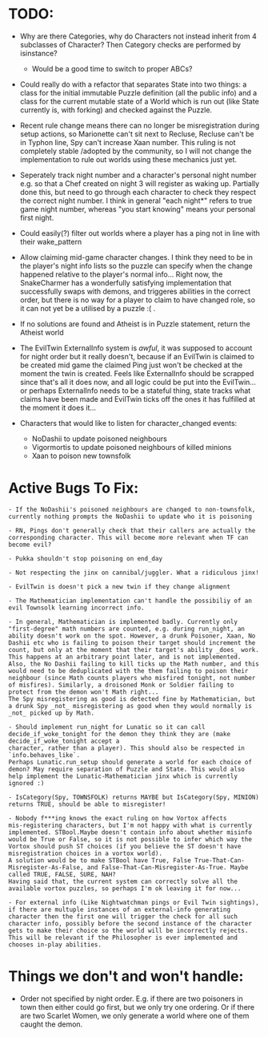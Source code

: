 # TODO:
 - Why are there Categories, why do Characters not instead inherit from 4 subclasses of Character? Then Category checks are performed by isinstance?
 	- Would be a good time to switch to proper ABCs?

 - Could really do with a refactor that separates State into two things: a class for the initial immutable Puzzle definition (all the public info) and a class for the current mutable state of a World which is run out (like State currently is, with forking) and checked against the Puzzle.

 - Recent rule change means there can no longer be misregistration during setup actions, so Marionette can't sit next to Recluse, Recluse can't be in Typhon line, Spy can't increase Xaan number. This ruling is not completely stable /adopted by the community, so I will not change the implementation to rule out worlds using these mechanics just yet. 

 - Seperately track night number and a character's personal night number
   e.g. so that a Chef created on night 3 will register as waking up. Partially done this, but need to go through each character to check they respect the correct night number. I think in general "each night*" refers to true game night number, whereas "you start knowing" means your personal first night.

 - Could easily(?) filter out worlds where a player has a ping not in line with their wake_pattern

 - Allow claiming mid-game character changes. I think they need to be in the player's night info lists so the puzzle can specify when the change happened relative to the player's normal info... Right now, the SnakeCharmer has a wonderfully satisfying implementation that successfully swaps with demons, and triggeres abilities in the correct order, but there is no way for a player to claim to have changed role, so it can not yet be a utilised by a puzzle :( .

 - If no solutions are found and Atheist is in Puzzle statement, return the Atheist world

 - The EvilTwin ExternalInfo system is _awful_, it was supposed to account for night order but it really doesn't, because if an EvilTwin is claimed to be created mid game the claimed Ping just won't be checked at the moment the twin is created. Feels like ExternalInfo should be scrapped since that's all it does now, and all logic could be put into the EvilTwin... or perhaps ExternalInfo needs to be a stateful thing, state tracks what claims have been made and EvilTwin ticks off the ones it has fulfilled at the moment it does it...

 - Characters that would like to listen for character_changed events:
   - NoDashii to update poisoned neighbours
   - Vigormortis to update poisoned neighbours of killed minions
   - Xaan to poison new townsfolk


# Active Bugs To Fix:

	- If the NoDashii's poisoned neighbours are changed to non-townsfolk, currently nothing prompts the NoDashii to update who it is poisoning

	- RN, Pings don't generally check that their callers are actually the
	corresponding character. This will become more relevant when TF can become evil?

	- Pukka shouldn't stop poisoning on end_day

	- Not respecting the jinx on cannibal/juggler. What a ridiculous jinx!

	- EvilTwin is doesn't pick a new twin if they change alignment

	- The Mathematician implementation can't handle the possibiliy of an evil Townsolk learning incorrect info.

	- In general, Mathematician is implemented badly. Currently only "first-degree" math numbers are counted, e.g. during run_night, an ability doesn't work on the spot. However, a drunk Poisoner, Xaan, No Dashii etc who is failing to poison their target should increment the count, but only at the moment that their target's ability _does_ work. This happens at an arbitrary point later, and is not implemented. Also, the No Dashii failing to kill ticks up the Math number, and this would need to be deduplicated with the them failing to poison their neighbour (since Math counts players who misfired tonight, not number of misfires). Similarly, a droisoned Monk or Soldier failing to protect from the demon won't Math right...
	The Spy misregistering as good is detected fine by Mathematician, but a drunk Spy _not_ misregistering as good when they would normally is _not_ picked up by Math.

	- Should implement run_night for Lunatic so it can call decide_if_woke_tonight for the demon they think they are (make decide_if_woke_tonight accept a 
	character, rather than a player). This should also be respected in `info.behaves_like`.
	Perhaps Lunatic.run_setup should generate a world for each choice of demon? May require separation of Puzzle and State. This would also help implement the Lunatic-Mathematician jinx which is currently ignored :)

	- IsCategory(Spy, TOWNSFOLK) returns MAYBE but IsCategory(Spy, MINION) 
	returns TRUE, should be able to misregister!

	- Nobody f***ing knows the exact ruling on how Vortox affects 
	mis-registering characters, but I'm not happy with what is currently implemented. STBool.Maybe doesn't contain info about whether misinfo would be True or False, so it is not possible to infer which way the Vortox should push ST choices (if you believe the ST doesn't have misregistration choices in a vortox world).
	A solution would be to make STBool have True, False True-That-Can-Misregister-As-False, and False-That-Can-Misregister-As-True. Maybe called TRUE, FALSE, SURE, NAH?
	Having said that, the current system can correctly solve all the available vortox puzzles, so perhaps I'm ok leaving it for now...

	- For external info (Like Nightwatchman pings or Evil Twin sightings), if there are multuple instances of an external-info generating character then the first one will trigger the check for all such character info, possibly before the second instance of the character gets to make their choice so the world will be incorrectly rejects. This will be relevant if the Philosopher is ever implemented and chooses in-play abilities.


# Things we don't and won't handle:

 - Order not specified by night order. E.g. if there are two poisoners in town then either could go first, but we only try one ordering. Or if there are two Scarlet Women, we only generate a world where one of them caught the demon.